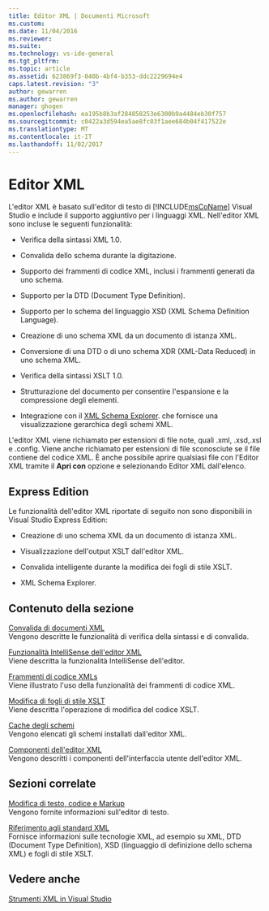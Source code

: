 ```yaml
---
title: Editor XML | Documenti Microsoft
ms.custom: 
ms.date: 11/04/2016
ms.reviewer: 
ms.suite: 
ms.technology: vs-ide-general
ms.tgt_pltfrm: 
ms.topic: article
ms.assetid: 623869f3-040b-4bf4-b353-ddc2229694e4
caps.latest.revision: "3"
author: gewarren
ms.author: gewarren
manager: ghogen
ms.openlocfilehash: ea195b8b3af284858253e6300b9a4484eb30f757
ms.sourcegitcommit: c0422a3d594ea5ae8fc03f1aee684b04f417522e
ms.translationtype: MT
ms.contentlocale: it-IT
ms.lasthandoff: 11/02/2017
---
```

# <a name="xml-editor"></a>Editor XML
L'editor XML è basato sull'editor di testo di [!INCLUDE[msCoName](../xml-tools/includes/msconame_md.md)] Visual Studio e include il supporto aggiuntivo per i linguaggi XML. Nell'editor XML sono incluse le seguenti funzionalità:  
  
-   Verifica della sintassi XML 1.0.  
  
-   Convalida dello schema durante la digitazione.  
  
-   Supporto dei frammenti di codice XML, inclusi i frammenti generati da uno schema.  
  
-   Supporto per la DTD (Document Type Definition).  
  
-   Supporto per lo schema del linguaggio XSD (XML Schema Definition Language).  
  
-   Creazione di uno schema XML da un documento di istanza XML.  
  
-   Conversione di una DTD o di uno schema XDR (XML-Data Reduced) in uno schema XML.  
  
-   Verifica della sintassi XSLT 1.0.  
  
-   Strutturazione del documento per consentire l'espansione e la compressione degli elementi.  
  
-   Integrazione con il [XML Schema Explorer](../xml-tools/xml-schema-explorer.md). che fornisce una visualizzazione gerarchica degli schemi XML.  
  
L'editor XML viene richiamato per estensioni di file note, quali .xml, .xsd,.xsl e .config. Viene anche richiamato per estensioni di file sconosciute se il file contiene del codice XML. È anche possibile aprire qualsiasi file con l'Editor XML tramite il **Apri con** opzione e selezionando Editor XML dall'elenco.  
  
## <a name="express-editions"></a>Express Edition  
 Le funzionalità dell'editor XML riportate di seguito non sono disponibili in Visual Studio Express Edition:  
  
-   Creazione di uno schema XML da un documento di istanza XML.  
  
-   Visualizzazione dell'output XSLT dall'editor XML.  
  
-   Convalida intelligente durante la modifica dei fogli di stile XSLT.  
  
-   XML Schema Explorer.  
  
## <a name="in-this-section"></a>Contenuto della sezione  
 [Convalida di documenti XML](../xml-tools/xml-document-validation.md)  
 Vengono descritte le funzionalità di verifica della sintassi e di convalida.  
  
 [Funzionalità IntelliSense dell'editor XML](../xml-tools/xml-editor-intellisense-features.md)  
 Viene descritta la funzionalità IntelliSense dell'editor.  
  
 [Frammenti di codice XMLs](../xml-tools/xml-snippets.md)  
 Viene illustrato l'uso della funzionalità dei frammenti di codice XML.  
  
 [Modifica di fogli di stile XSLT](../xml-tools/editing-xslt-style-sheets.md)  
 Viene descritta l'operazione di modifica del codice XSLT.  
  
 [Cache degli schemi](../xml-tools/schema-cache.md)  
 Vengono elencati gli schemi installati dall'editor XML.  
  
 [Componenti dell'editor XML](../xml-tools/xml-editor-components.md)  
 Vengono descritti i componenti dell'interfaccia utente dell'editor XML.  
  
## <a name="related-sections"></a>Sezioni correlate  
 [Modifica di testo, codice e Markup](http://msdn.microsoft.com/en-us/0d9c00d7-5df4-48a3-b185-2a265f055439)  
 Vengono fornite informazioni sull'editor di testo.  
  
 [Riferimento agli standard XML](http://msdn.microsoft.com/en-us/79c78508-c9d0-423a-a00f-672e855de401)  
 Fornisce informazioni sulle tecnologie XML, ad esempio su XML, DTD (Document Type Definition), XSD (linguaggio di definizione dello schema XML) e fogli di stile XSLT.  
  
## <a name="see-also"></a>Vedere anche  
 [Strumenti XML in Visual Studio](../xml-tools/xml-tools-in-visual-studio.md)